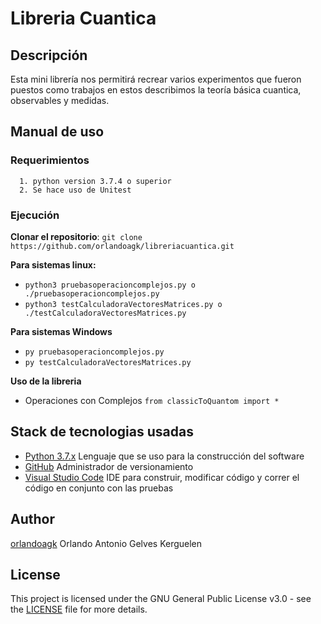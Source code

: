 # Libreria Cuantica


## Descripción

Esta mini librería nos permitirá recrear varios experimentos que fueron puestos como trabajos en estos describimos la teoría básica cuantica, observables y medidas.

## Manual de uso 

  ### Requerimientos
  ```
    1. python version 3.7.4 o superior
    2. Se hace uso de Unitest
  ```
  ### Ejecución
    
  **Clonar el repositorio**: `git clone https://github.com/orlandoagk/libreriacuantica.git`

  **Para sistemas linux:** 
  - `python3 pruebasoperacioncomplejos.py o ./pruebasoperacioncomplejos.py`
  - `python3 testCalculadoraVectoresMatrices.py o ./testCalculadoraVectoresMatrices.py`
  
  **Para sistemas Windows**

  - `py pruebasoperacioncomplejos.py`
  - `py testCalculadoraVectoresMatrices.py`
  
  **Uso de la libreria** 
  - Operaciones con Complejos `from classicToQuantom import *`

     

 
   
  ## Stack de tecnologias usadas
  
   * [Python 3.7.x](https://www.python.org) Lenguaje que se uso para la construcción del software
   * [GitHub](https://github.com) Administrador de versionamiento
   * [Visual Studio Code](https://code.visualstudio.com) IDE para construir, modificar código y correr el código en conjunto con las pruebas
  
  ## Author
  
   [orlandoagk](https://github.com/orlandoagk) Orlando Antonio Gelves Kerguelen
   
  ## License 
  
  This project is licensed under the GNU General Public License v3.0 - see the [LICENSE](https://github.com/orlandoagk/libreriacuantica/blob/master/licencia/licencia.md) file for more details.
  